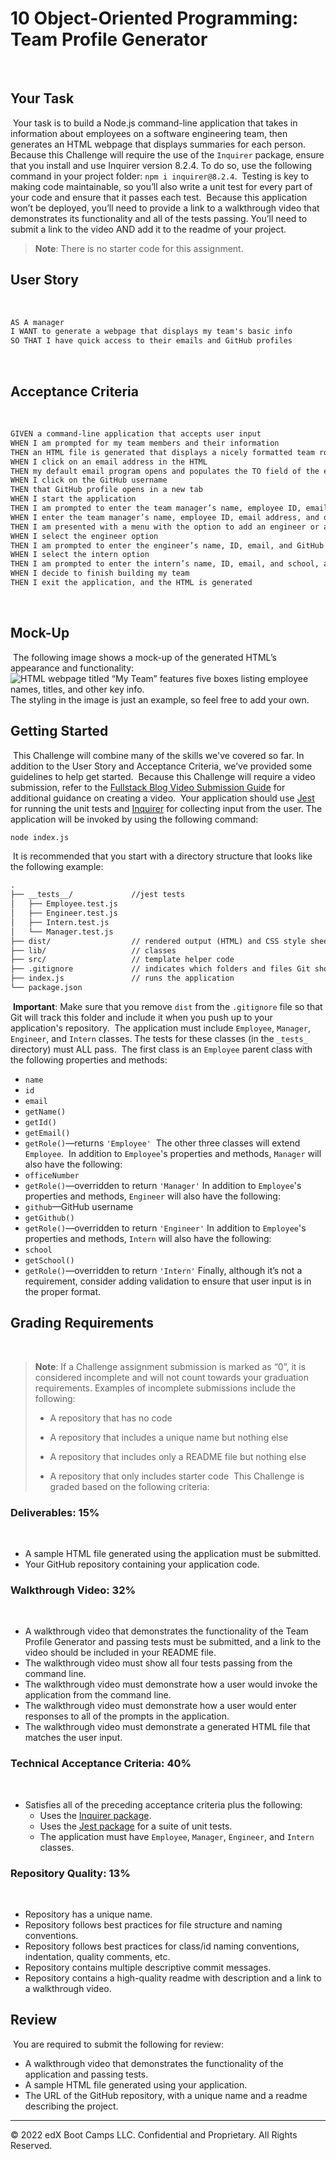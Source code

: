 # 10 Object-Oriented Programming: Team Profile Generator
​
## Your Task
​
Your task is to build a Node.js command-line application that takes in information about employees on a software engineering team, then generates an HTML webpage that displays summaries for each person. 
​
Because this Challenge will require the use of the `Inquirer` package, ensure that you install and use Inquirer version 8.2.4. To do so, use the following command in your project folder: `npm i inquirer@8.2.4`.
​
Testing is key to making code maintainable, so you’ll also write a unit test for every part of your code and ensure that it passes each test.
​
Because this application won’t be deployed, you’ll need to provide a link to a walkthrough video that demonstrates its functionality and all of the tests passing. You’ll need to submit a link to the video AND add it to the readme of your project.
​
> **Note**: There is no starter code for this assignment.
​
## User Story
​
```md
AS A manager
I WANT to generate a webpage that displays my team's basic info
SO THAT I have quick access to their emails and GitHub profiles
```
​
## Acceptance Criteria
​
```md
GIVEN a command-line application that accepts user input
WHEN I am prompted for my team members and their information
THEN an HTML file is generated that displays a nicely formatted team roster based on user input
WHEN I click on an email address in the HTML
THEN my default email program opens and populates the TO field of the email with the address
WHEN I click on the GitHub username
THEN that GitHub profile opens in a new tab
WHEN I start the application
THEN I am prompted to enter the team manager’s name, employee ID, email address, and office number
WHEN I enter the team manager’s name, employee ID, email address, and office number
THEN I am presented with a menu with the option to add an engineer or an intern or to finish building my team
WHEN I select the engineer option
THEN I am prompted to enter the engineer’s name, ID, email, and GitHub username, and I am taken back to the menu
WHEN I select the intern option
THEN I am prompted to enter the intern’s name, ID, email, and school, and I am taken back to the menu
WHEN I decide to finish building my team
THEN I exit the application, and the HTML is generated
```
​
## Mock-Up
​
The following image shows a mock-up of the generated HTML’s appearance and functionality:
​
![HTML webpage titled “My Team” features five boxes listing employee names, titles, and other key info.](./Assets/10-object-oriented-programming-homework-demo.png)
​
The styling in the image is just an example, so feel free to add your own.
​
## Getting Started
​
This Challenge will combine many of the skills we've covered so far. In addition to the User Story and Acceptance Criteria, we’ve provided some guidelines to help get started.
​
Because this Challenge will require a video submission, refer to the [Fullstack Blog Video Submission Guide](https://coding-boot-camp.github.io/full-stack/computer-literacy/video-submission-guide) for additional guidance on creating a video.
​
Your application should use [Jest](https://www.npmjs.com/package/jest) for running the unit tests and [Inquirer](https://www.npmjs.com/package/inquirer/v/8.2.4) for collecting input from the user. The application will be invoked by using the following command:
​
```bash
node index.js
```
​
It is recommended that you start with a directory structure that looks like the following example:
​
```md
.
├── __tests__/             //jest tests
│   ├── Employee.test.js
│   ├── Engineer.test.js
│   ├── Intern.test.js
│   └── Manager.test.js
├── dist/                  // rendered output (HTML) and CSS style sheet      
├── lib/                   // classes
├── src/                   // template helper code 
├── .gitignore             // indicates which folders and files Git should ignore
├── index.js               // runs the application
└── package.json           
```
​
**Important**: Make sure that you remove `dist` from the `.gitignore` file so that Git will track this folder and include it when you push up to your application's repository.
​
The application must include `Employee`, `Manager`, `Engineer`, and `Intern` classes. The tests for these classes (in the `_tests_` directory) must ALL pass.
​
The first class is an `Employee` parent class with the following properties and methods:
​
* `name`
​
* `id`
​
* `email`
​
* `getName()`
​
* `getId()`
​
* `getEmail()`
​
* `getRole()`&mdash;returns `'Employee'`
​
The other three classes will extend `Employee`.
​
In addition to `Employee`'s properties and methods, `Manager` will also have the following:
​
* `officeNumber`
​
* `getRole()`&mdash;overridden to return `'Manager'`
​
In addition to `Employee`'s properties and methods, `Engineer` will also have the following:
​
* `github`&mdash;GitHub username
​
* `getGithub()`
​
* `getRole()`&mdash;overridden to return `'Engineer'`
​
In addition to `Employee`'s properties and methods, `Intern` will also have the following:
​
* `school`
​
* `getSchool()`
​
* `getRole()`&mdash;overridden to return `'Intern'`
​
Finally, although it’s not a requirement, consider adding validation to ensure that user input is in the proper format.
​
## Grading Requirements
​
> **Note**: If a Challenge assignment submission is marked as “0”, it is considered incomplete and will not count towards your graduation requirements. Examples of incomplete submissions include the following:
>
> * A repository that has no code
>
> * A repository that includes a unique name but nothing else
>
> * A repository that includes only a README file but nothing else
>
> * A repository that only includes starter code
​
This Challenge is graded based on the following criteria:
​
### Deliverables: 15%
​
* A sample HTML file generated using the application must be submitted.
​
* Your GitHub repository containing your application code.
​
### Walkthrough Video: 32%
​
* A walkthrough video that demonstrates the functionality of the Team Profile Generator and passing tests must be submitted, and a link to the video should be included in your README file.
​
* The walkthrough video must show all four tests passing from the command line.
​
* The walkthrough video must demonstrate how a user would invoke the application from the command line.
​
* The walkthrough video must demonstrate how a user would enter responses to all of the prompts in the application.
​
* The walkthrough video must demonstrate a generated HTML file that matches the user input.
​
### Technical Acceptance Criteria: 40%
​
* Satisfies all of the preceding acceptance criteria plus the following:
​
  * Uses the [Inquirer package](https://www.npmjs.com/package/inquirer/v/8.2.4).
​
  * Uses the [Jest package](https://www.npmjs.com/package/jest) for a suite of unit tests.
​
  * The application must have `Employee`, `Manager`, `Engineer`, and `Intern` classes.
​
### Repository Quality: 13%
​
* Repository has a unique name.
​
* Repository follows best practices for file structure and naming conventions.
​
* Repository follows best practices for class/id naming conventions, indentation, quality comments, etc.
​
* Repository contains multiple descriptive commit messages.
​
* Repository contains a high-quality readme with description and a link to a walkthrough video.
​
## Review
​
You are required to submit the following for review:
​
* A walkthrough video that demonstrates the functionality of the application and passing tests.
​
* A sample HTML file generated using your application.
​
* The URL of the GitHub repository, with a unique name and a readme describing the project.
​
---
© 2022 edX Boot Camps LLC. Confidential and Proprietary. All Rights Reserved.
